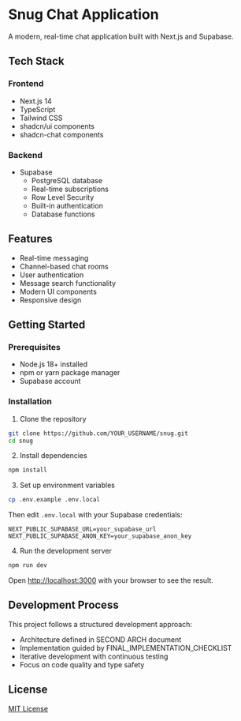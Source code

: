 # Snug Chat Application

A modern, real-time chat application built with Next.js and Supabase.

## Tech Stack

### Frontend
- Next.js 14
- TypeScript
- Tailwind CSS
- shadcn/ui components
- shadcn-chat components

### Backend
- Supabase
  - PostgreSQL database
  - Real-time subscriptions
  - Row Level Security
  - Built-in authentication
  - Database functions

## Features
- Real-time messaging
- Channel-based chat rooms
- User authentication
- Message search functionality
- Modern UI components
- Responsive design

## Getting Started

### Prerequisites
- Node.js 18+ installed
- npm or yarn package manager
- Supabase account

### Installation

1. Clone the repository
```bash
git clone https://github.com/YOUR_USERNAME/snug.git
cd snug
```

2. Install dependencies
```bash
npm install
```

3. Set up environment variables
```bash
cp .env.example .env.local
```
Then edit `.env.local` with your Supabase credentials:
```
NEXT_PUBLIC_SUPABASE_URL=your_supabase_url
NEXT_PUBLIC_SUPABASE_ANON_KEY=your_supabase_anon_key
```

4. Run the development server
```bash
npm run dev
```

Open [http://localhost:3000](http://localhost:3000) with your browser to see the result.

## Development Process

This project follows a structured development approach:
- Architecture defined in SECOND ARCH document
- Implementation guided by FINAL_IMPLEMENTATION_CHECKLIST
- Iterative development with continuous testing
- Focus on code quality and type safety

## License

[MIT License](LICENSE)
